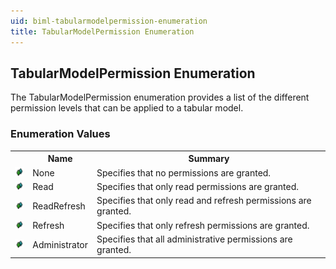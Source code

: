 ```yaml
---
uid: biml-tabularmodelpermission-enumeration
title: TabularModelPermission Enumeration
---
```


## TabularModelPermission Enumeration

<div class="LanguageSummary"><div class ="SummaryItem">The TabularModelPermission enumeration provides a list of the different permission levels that can be applied to a tabular model.</div></div>
<div class="EnumValueGroup">

### Enumeration Values

<table id="EnumValue" class="MemberList"><tbody><tr><th class="MemberTypeIconColumnHeader">&nbsp;</th><th class="MemberNameColumnHeader">Name</th><th class="MemberSummaryColumnHeader">Summary</th></tr><tr class="cd0"><td align="center" class="MemberTypeIcon"><img src="enumValue.png"></img></td><td class="MemberName">None</td><td class="MemberSummary"><div class ="SummaryItem">Specifies that no permissions are granted.</div></td></tr><tr class="cd1"><td align="center" class="MemberTypeIcon"><img src="enumValue.png"></img></td><td class="MemberName">Read</td><td class="MemberSummary"><div class ="SummaryItem">Specifies that only read permissions are granted.</div></td></tr><tr class="cd0"><td align="center" class="MemberTypeIcon"><img src="enumValue.png"></img></td><td class="MemberName">ReadRefresh</td><td class="MemberSummary"><div class ="SummaryItem">Specifies that only read and refresh permissions are granted.</div></td></tr><tr class="cd1"><td align="center" class="MemberTypeIcon"><img src="enumValue.png"></img></td><td class="MemberName">Refresh</td><td class="MemberSummary"><div class ="SummaryItem">Specifies that only refresh permissions are granted.</div></td></tr><tr class="cd0"><td align="center" class="MemberTypeIcon"><img src="enumValue.png"></img></td><td class="MemberName">Administrator</td><td class="MemberSummary"><div class ="SummaryItem">Specifies that all administrative permissions are granted.</div></td></tr></tbody></table>
</div>